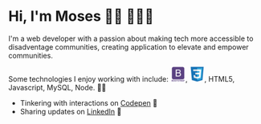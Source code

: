 # Hi, I'm Moses 👋🏾 👨🏿‍💻

I'm a web developer with a passion about making tech more accessible to disadventage communities, creating application to elevate and empower communities. 

Some technologies I enjoy working with include:
 <img src = 'https://github.com/kamara-moses/kamara-moses/blob/master/images/bootstrap.svg' width='30'/>, <img src = 'https://github.com/kamara-moses/kamara-moses/blob/master/images/css.svg' width='30'/>, HTML5, Javascript, MySQL, Node.
✍🏾
- Tinkering with interactions on <a href='https://codepen.io/kamara-moses'> Codepen</a> 🏓
- Sharing updates on <a href='https://www.linkedin.com/in/moses-kamara/'>LinkedIn</a> 💼
